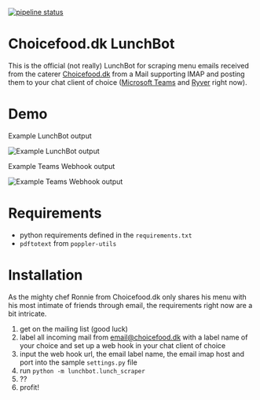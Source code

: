 [![pipeline status](https://gitlab.com/syre/choicefood-lunch-bot/badges/master/pipeline.svg)](https://gitlab.com/syre/choicefood-lunch-bot/commits/master)
# Choicefood.dk LunchBot

This is the official (not really) LunchBot for scraping menu emails received from the caterer [Choicefood.dk](https://choicefood.dk/) from a Mail supporting IMAP and posting them to your chat client of choice ([Microsoft Teams](http://teams.microsoft.com/) and [Ryver](https://ryver.com/) right now).
# Demo

Example LunchBot output

![Example LunchBot output](https://gitlab.com/syre/choicefood-lunch-bot/raw/master/examples/lunchbot_example.gif)

Example Teams Webhook output

![Example Teams Webhook output](https://gitlab.com/syre/choicefood-lunch-bot/raw/master/examples/teams_webhook_example.png?raw=true)

# Requirements
* python requirements defined in the `requirements.txt`
* `pdftotext` from `poppler-utils`

# Installation

As the mighty chef Ronnie from Choicefood.dk only shares his menu with his most intimate of friends through email, the requirements right now are a bit intricate.

1. get on the mailing list (good luck)
2. label all incoming mail from email@choicefood.dk with a label name of your choice and set up a web hook in your chat client of choice
3. input the web hook url, the email label name, the email imap host and port into the sample `settings.py` file
5. run `python -m lunchbot.lunch_scraper`
6. ??
7. profit!